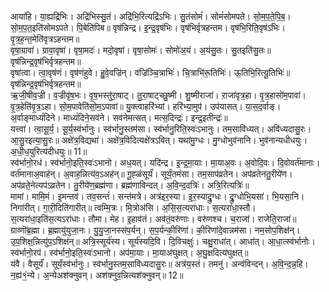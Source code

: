 

  
आया॑हि। या॒ह्यद्रि॑भिः। अद्रि॑भिस्सु॒तं। अद्रि॑भि॒रित्यद्रि॑ऽभिः। सु॒तंसोमं॑। सोमं॑सोमपते। सो॒म॒प॒ते॒पि॒ब॒। सो॒म॒प॒त॒इति॑सोमऽपते। पि॒बेति॑पिब॥ वृष॑न्निन्द्र। इ॒न्द्र॒वृष॑भिः। वृष॑भिर्वृत्रहन्तम। वृष॑भि॒रिति॒वृष॑ऽभिः। वृ॒त्र॒ह॒न्त॒मेति॑वृत्रऽहन्तम॥  
वृषा॒ग्रावा॑। ग्रावा॒वृषा॑। वृषा॒मदः॑। मदो॒वृषा॑। वृषा॒सोमः॑। सोमो॑अ॒यं। अ॒यंसु॒तः। सु॒तइति॑सु॒तः॥ वृष॑न्निन्द्र॒वृष॑भिर्वृत्रहन्तम॥  
वृषा॑त्वा। त्वा॒वृष॑णं। वृष॑णंहुवे। हु॒वे॒वज्रि॑न्। वज्रि॑ञ्चि॒त्राभिः॑। चि॒त्राभि॑रू॒तिभिः॑। ऊ॒तिभि॒रित्यू॒तिभिः॑॥ वृष॑न्निन्द्र॒वृष॑भिर्वृत्रहन्तम॥  
ऋ॒जी॒षीव॒ज्री। व॒ज्रीवृ॑ष॒भः। वृ॒ष॒भस्तु॑रा॒षाट्। तु॒रा॒षाट्च्छु॒ष्मी। शु॒ष्मीराजा॑। ऱाजा॑वृत्र॒हा। वृ॒त्र॒हासो॑म॒पावा॑। वृ॒त्र॒हेति॑वृ॒त्र॒ऽहा। सो॒म॒पावेति॑सो॒म॒ऽपावा॑॥ यु॒क्त्वाहरि॑भ्यां। हरि॑भ्या॒मुप॑। उप॑यासत्। या॒स॒द॒र्वाङ्। अ॒र्वाङ्माध्यं॑दिने। माध्यं॑दिने॒सव॑ने। सव॑नेमत्सत्। मत्स॒दिन्द्रः॑। इन्द्र॒इतीन्द्रः॑॥  
यत्त्वा॑। त्वा॒सू॒र्य॒। सू॒र्य॒स्व॑र्भानुः। स्व॑र्भानु॒स्तम॑सा। स्व॑र्भानु॒रिति॒स्वः॑ऽभानुः। तम॒सावि॑ध्यत्। अवि॑ध्यदासु॒रः। आ॒सु॒रइत्या॒सु॒रः॥ अक्षे॑त्र॒विद्यथा॑। अक्षे॑त्र॒विदित्यक्षे॑त्रऽवित्। यथा॑मु॒ग्धः। मु॒ग्धोभुव॑नानि। भुव॑नान्यधीधयुः। अ॒धी॒ध॒युरित्य॑दीधयुः॥ 11॥  
स्व॑र्भानो॒रध॑। स्व॑र्भानो॒इति॒स्वः॑ऽभानो। अध॒यत्। यदि॑न्द्र। इ॒न्द्र॒मा॒याः। मा॒याअ॒वः। अ॒वोदि॒वः। दि॒वोवर्त॑मानाः। वर्त॑मानाअ॒वाह॑न्। अ॒वाह॒न्नित्य॑व॒ऽअह॑न्॥ गू॒ह्ळंसूर्यं॑। सूर्यं॒तम॑सा। तम॒साप॑व्रतेन। अप॑व्रतेनतु॒रीये॑ण। अप॑व्रते॒नेत्यप॑ऽव्रतेन। तु॒रीये॑ण॒ब्रह्म॑णा। ब्रह्म॑णाविन्दत्। अ॒वि॒न्द॒दत्रिः॑। अत्रि॒रित्यत्रिः॑॥  
मामां। मामि॒मं। इ॒मन्तव॑। तव॒सन्तं॑। सन्त॑मत्रे। अत्र॑इर॒स्या। इ॒र॒स्याद्रु॒ग्धः। द्रु॒ग्धोभि॒यसा॑। भि॒यसा॒नि। निगा॑रीत्। गा॒री॒दिति॑गारीत्॥ त्वम्मि॒त्रः। मि॒त्रोअ॑सि। अ॒सि॒स॒त्यरा॑धाः। स॒त्यरा॑धा॒स्तौ। स॒त्यरा॑धा॒इति॑स॒त्यऽरा॑धाः। तौमा। मेह। इ॒हाव॑तं। अव॑तं॒वरु॑णाः। वरु॑णश्च। च॒राजा॑। राजेति॒राजा॑॥  
ग्राव्णॊ॑ब्र॒ह्मा। ब्र॒ह्मायु॑युजा॒नः। यु॒यु॒जा॒नस्स॑प॒र्यन्। स॒प॒र्यन्की॒रिणा॑। की॒रिणा॑दे॒वान्नम॑सा। नम॒सोप॒शिक्ष॑न्। उ॒प॒शिक्ष॒न्नित्यु॑प॒ऽशिक्ष॑न्॥ अत्रि॒स्सूर्य॑स्य। सूर्य॑स्यदि॒वि। दि॒विचक्षुः॑। चक्षु॒राधा॑त्। आधा॑त्। आ॒धा॒त्स्व॑र्भानोः। स्व॑र्भानो॒रप॑। स्व॑र्भानो॒इति॒स्वः॑ऽभानो। अप॑मा॒याः। मा॒याअ॑घुक्षत्। अ॒घु॒क्षदित्य॑घुक्षत्॥  
यंवै। वैसूर्यं॑। सूर्यं॒स्व॑र्भानुः। स्व॑र्भानु॒स्तम॒सावि॑ध्यदासु॒रः॥ अत्र॑य॒स्तं। तमनु॑। अन्व॑विन्दन्। अ॒वि॒न्द॒न्न॒हि। न॒ह्य॑१॒॑न्ये। अ॒न्येअश॑क्नुवन्। अश॑क्नुव॒न्नित्यश॑क्नुवन्॥ 12॥  
